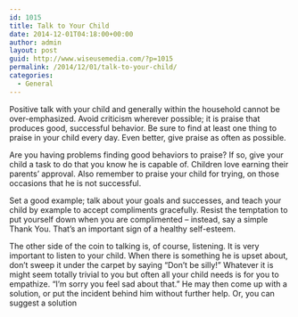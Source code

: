 ```yaml
---
id: 1015
title: Talk to Your Child
date: 2014-12-01T04:18:00+00:00
author: admin
layout: post
guid: http://www.wiseusemedia.com/?p=1015
permalink: /2014/12/01/talk-to-your-child/
categories:
  - General
---
```

Positive talk with your child and generally within the household cannot be over-emphasized. Avoid criticism wherever possible; it is praise that produces good, successful behavior. Be sure to find at least one thing to praise in your child every day. Even better, give praise as often as possible.

Are you having problems finding good behaviors to praise? If so, give your child a task to do that you know he is capable of. Children love earning their parents&#8217; approval. Also remember to praise your child for trying, on those occasions that he is not successful.

Set a good example; talk about your goals and successes, and teach your child by example to accept compliments gracefully. Resist the temptation to put yourself down when you are complimented &#8211; instead, say a simple Thank You. That&#8217;s an important sign of a healthy self-esteem.

The other side of the coin to talking is, of course, listening. It is very important to listen to your child. When there is something he is upset about, don&#8217;t sweep it under the carpet by saying &#8220;Don&#8217;t be silly!&#8221; Whatever it is might seem totally trivial to you but often all your child needs is for you to empathize. &#8220;I&#8217;m sorry you feel sad about that.&#8221; He may then come up with a solution, or put the incident behind him without further help. Or, you can suggest a solution